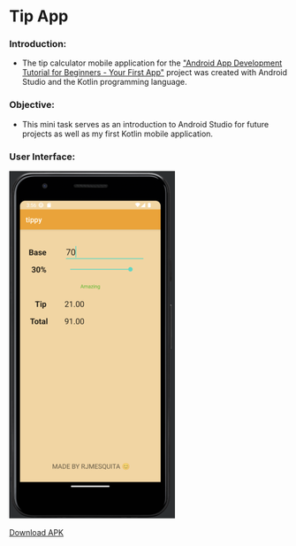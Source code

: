 # Tip App

### Introduction:

* The tip calculator mobile application for the ["Android App Development Tutorial for Beginners - Your First App"](https://www.youtube.com/watch?v=FjrKMcnKahY) project was created with Android Studio and the Kotlin programming language.

### Objective:

* This mini task serves as an introduction to Android Studio for future projects as well as my first Kotlin mobile application.

### **User Interface**: 

![alt text](https://github.com/RJMesquita/tip-calculator-mobile-app/blob/main/UI.png)

[Download APK](https://github.com/RJMesquita/tip-calculator-mobile-app/blob/main/app-debug.apk)
